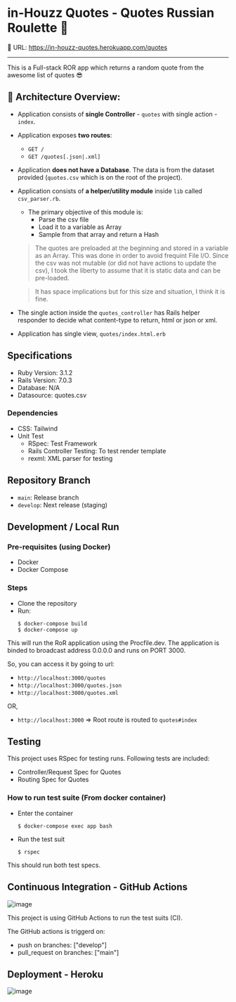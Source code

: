 # in-Houzz Quotes - Quotes Russian Roulette :gun:

:link: URL: https://in-houzz-quotes.herokuapp.com/quotes

---

This is a Full-stack ROR app which returns a random quote from the awesome list of quotes :sunglasses:

## :blue_book: Architecture Overview:

- Application consists of **single Controller** - `quotes` with single action - `index`.
- Application exposes **two routes**:
  - `GET /`
  - `GET /quotes[.json|.xml]`
- Application **does not have a Database**. The data is from the dataset provided (`quotes.csv` which is on the root of the project).
- Application consists of **a helper/utility module** inside `lib` called `csv_parser.rb`.

  - The primary objective of this module is:
    - Parse the csv file
    - Load it to a variable as Array
    - Sample from that array and return a Hash

  > The quotes are preloaded at the beginning and stored in a variable as an Array. This was done in order to avoid frequint File I/O. Since the csv was not mutable (or did not have actions to update the csv), I took the liberty to assume that it is static data and can be pre-loaded.

  > It has space implications but for this size and situation, I think it is fine.

- The single action inside the `quotes_controller` has Rails helper responder to decide what content-type to return, html or json or xml.
- Application has single view, `quotes/index.html.erb`

## Specifications

- Ruby Version: 3.1.2
- Rails Version: 7.0.3
- Database: N/A
- Datasource: quotes.csv

### Dependencies

- CSS: Tailwind
- Unit Test
  - RSpec: Test Framework
  - Rails Controller Testing: To test render template
  - rexml: XML parser for testing

## Repository Branch

- `main`: Release branch
- `develop`: Next release (staging)

## Development / Local Run

### Pre-requisites (using Docker)

- Docker
- Docker Compose

### Steps

- Clone the repository
- Run:
  ```
  $ docker-compose build
  $ docker-compose up
  ```

This will run the RoR application using the Procfile.dev. The application is binded to broadcast address 0.0.0.0 and runs on PORT 3000.

So, you can access it by going to url:

- `http://localhost:3000/quotes`
- `http://localhost:3000/quotes.json`
- `http://localhost:3000/quotes.xml`

OR,

- `http://localhost:3000` => Root route is routed to `quotes#index`

## Testing

This project uses RSpec for testing runs. Following tests are included:

- Controller/Request Spec for Quotes
- Routing Spec for Quotes

### How to run test suite (From docker container)

- Enter the container
  ```
  $ docker-compose exec app bash
  ```
- Run the test suit
  ```
  $ rspec
  ```

This should run both test specs.

## Continuous Integration - GitHub Actions
![image](https://user-images.githubusercontent.com/46491954/186897896-58d73df8-5246-4713-8a6d-d25b0ed9805b.png)


This project is using GitHub Actions to run the test suits (CI).

The GitHub actions is triggerd on:

- push on branches: ["develop"]
- pull_request on branches: ["main"]

## Deployment - Heroku
![image](https://user-images.githubusercontent.com/46491954/186897790-5c09fa73-22d2-468a-a4e5-65c0df769023.png)
